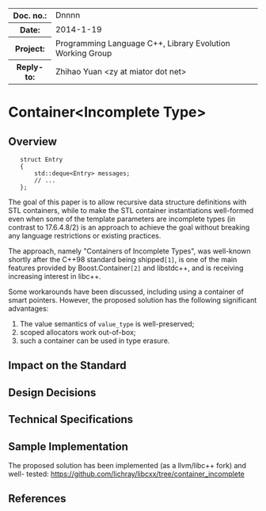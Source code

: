<!-- maruku -o incomplete.html incomplete.md -->

<style type="text/css">
pre>code { display: block; margin-left: 2em; }
code { white-space: pre-wrap; }
ins { text-decoration: none; font-weight: bold; background-color: #A0FFA0 }
del { text-decoration: line-through; background-color: #FFA0A0 }
</style>

<table><tbody>
<tr><th>Doc. no.:</th>	<td>Dnnnn</td></tr>
<tr><th>Date:</th>	<td>2014-1-19</td></tr>
<tr><th>Project:</th>	<td>Programming Language C++, Library Evolution Working Group</td></tr>
<tr><th>Reply-to:</th>	<td>Zhihao Yuan &lt;zy at miator dot net&gt;</td></tr>
</tbody></table>

# Container&lt;Incomplete Type&gt;

## Overview

    struct Entry
    {
        std::deque<Entry> messages;
        // ...
    };

The goal of this paper is to allow recursive data structure definitions
with STL containers, while to make the STL container instantiations well-formed
even when some of the template parameters are incomplete types (in contrast to
17.6.4.8/2) is an approach to achieve the goal without breaking any language
restrictions or existing practices.

The approach, namely "Containers of Incomplete Types", was well-known shortly
after the C++98 standard being shipped`[1]`, is one of the main features
provided by Boost.Container`[2]` and libstdc++, and is receiving increasing
interest in libc++.

Some workarounds have been discussed, including using a container of smart
pointers.  However, the proposed solution has the following significant
advantages:

 1. The value semantics of `value_type` is well-preserved;
 2. scoped allocators work out-of-box;
 3. such a container can be used in type erasure.


## Impact on the Standard

## Design Decisions

## Technical Specifications

## Sample Implementation

The proposed solution has been implemented (as a llvm/libc++ fork) and well-
tested: <https://github.com/lichray/libcxx/tree/container_incomplete>


## References
